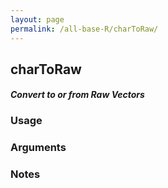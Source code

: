 ```yaml
---
layout: page
permalink: /all-base-R/charToRaw/
---
```


## __charToRaw__

#### _Convert to or from Raw Vectors_

### Usage

### Arguments

### Notes
